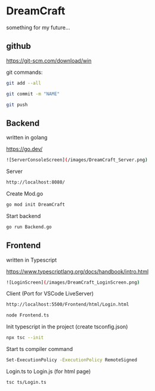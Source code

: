 # DreamCraft

something for my future...

## github

https://git-scm.com/download/win

git commands:

```bash
git add --all
```

```bash
git commit -m "NAME"
```

```bash
git push
```

## Backend

written in golang

https://go.dev/

```bash
![ServerConsoleScreen](/images/DreamCraft_Server.png)
```

Server

```bash
http://localhost:8080/
```

Create Mod.go

```bash
go mod init DreamCraft
```

Start backend

```bash
go run Backend.go
```

## Frontend

written in Typescript

https://www.typescriptlang.org/docs/handbook/intro.html

```bash
![LoginScreen](/images/DreamCraft_LoginScreen.png)
```

Client (Port for VSCode LiveServer)

```bash
http://localhost:5500/Frontend/html/Login.html
```

```bash
node Frontend.ts
```

Init typescript in the project (create tsconfig.json)

```bash
npx tsc --init
```

Start ts compiler command

```bash
Set-ExecutionPolicy -ExecutionPolicy RemoteSigned
```

Login.ts to Login.js (for html page)

```bash
tsc ts/Login.ts
```
